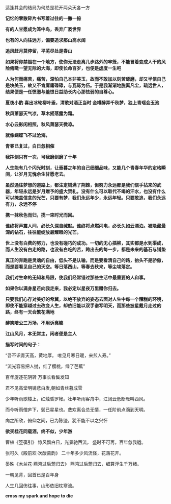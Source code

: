 适逢其会的结局为何总是花开两朵天各一方

**记忆的零散碎片书写着过往的一撇一捺**

**有的人甘愿成为笼中鸟，丢弃广袤世界**

**也有的人向往远方，偏要追求那山高水阔**

**追风赶月莫停留，平芜尽处是春山**

**如果将你禁锢在一个地方，使你无法走离几步路外的牢笼，不能冒着变成人干的风险俯瞰一望无际的大海，即使长命百岁，也便是虚度一生吧**

**人为何而痛苦，痛苦，深怕自己本非美玉，故而不敢加以刻苦琢磨，却又半信自己是块美玉，故又不肯庸庸碌碌，与瓦砾为伍。于是我渐渐地脱离凡尘，疏远世人，结果便是一任愤懑与羞恨日益助长内心那怯弱的自尊心。**

  
**夏夜小酌**
**喜出冰轮柳叶垂，清歌对酒正当时**
**金樽醉弄千秋梦，独上青瑶会玉池**

**秋风萧瑟天气凉，草木摇落露为霜。**

**水心云影闲相照，秋风萧瑟天微凉。**

**就像蝴蝶飞不过沧海，**

**青春已复过，白日忽相催**

**我挥剑只有一次，可我磨剑磨了十年**


**人生能有几个闪光时刻，让垂暮之年的自己细细品味，又能几个青春年华的定格瞬间，让岁月无愧余生甘愿老去。**

**虽然通往梦想的道路上，都注定铺满了荆棘，但努力永远都是我们信手拈来的武器，年轻永远是岁月赠予的盛大贺礼，没有什么可以取代不竭的汗水，也没有什么可以掩盖信念的光芒，只要有梦，我们永远年少，永远年轻。只要敢追，我们永远有力，永远不停**

**携一抹秋色而归，揽一束时光而回。**

**谁终将声震人间，必长久深自缄默。谁终将点燃闪电，必长久如云漂泊。被隐藏最深的钻石，往往能绽放最耀眼的光芒。**

**世上没有白费的努力，也没有碰巧的成功。一切的无心插柳，其实都是水到渠成，而人生没有白走的路，也没有白吃的苦，跨出去的每一步，都是未来的基石与铺垫**

**真正的奔跑是灵魂的自由，低头不是认输，而是要看清自己的路，抬头不是骄傲，而是要看见自己的天空。等日落西山，等春去秋来，等尘埃落定。**

**我们对生命的无知和局限，使我们经常错过那些生活中最重要的人和事。**

**如果你以满身星芒向我走来，我必定以星夜万里赠你归去。**

**只要我们心存对美好的希冀，以绝不放弃的姿态去面对人生中每一个糟糕的环境，即使不能穿越过去改变人生，却依旧能以双手谱写明天，而那些披星戴月走过的路，终有一天会繁花满地**

**醉笑陪公三万场，不用诉离觴**

**江山风月，本无常主，闲者便是主人**

**描写时间的句子：**

“吾不识青天高，黄地厚。 唯见月寒日暖，来煎人寿。”

“流光容易把人抛，红了樱桃，绿了芭蕉”

百年旋逐花阴转 万事长看鬓发知

君不见高堂明镜悲白发,朝如青丝暮成雪

少年听雨歌楼上，红烛昏罗帐。壮年听雨客舟中，江阔云低断雁叫西风。

而今听雨僧庐下，鬓已星星也。悲欢离合总无情，一任阶前点滴到天明。

向之所欣，俯仰之间，已为陈迹，犹不能不以之兴怀

**欲买桂花同载酒，终不似，少年游**

曹植《箜篌引》
惊风飘白日，光景驰西流。
盛时不可再，百年忽我遒。

张可久《殿前欢·次酸斋韵》
二十年多少风流怪，花落花开。
  

晏殊《木兰花·燕鸿过后莺归去》
燕鸿过后莺归去，细算浮生千万绪。

一朝见背，回首已是百年身

人生几回伤往事，山形依旧枕寒流。

**cross my spark and hope to die**